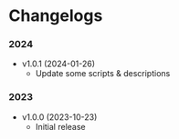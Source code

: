 # Changelogs

### 2024

- v1.0.1 (2024-01-26)
    - Update some scripts & descriptions

### 2023

- v1.0.0 (2023-10-23)
    - Initial release
